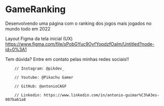 # GameRanking
Desenvolvendo uma página com o ranking dos jogos mais jogados no mundo todo em 2022

Layout Figma da tela inicial (UX)
https://www.figma.com/file/sPobGYuc9OyfYopdzfOalm/Untitled?node-id=0%3A1

Tem dúvida? Entre em contato pelas minhas redes sociais!!

    	// Instagram: @pikdev_

		// Youtube: @Pikachu Gamer
		
		// GitHub: @antonioCAGF
		
		// Linkedin: https://www.linkedin.com/in/antonio-guimar%C3%A3es-007ba61a8
